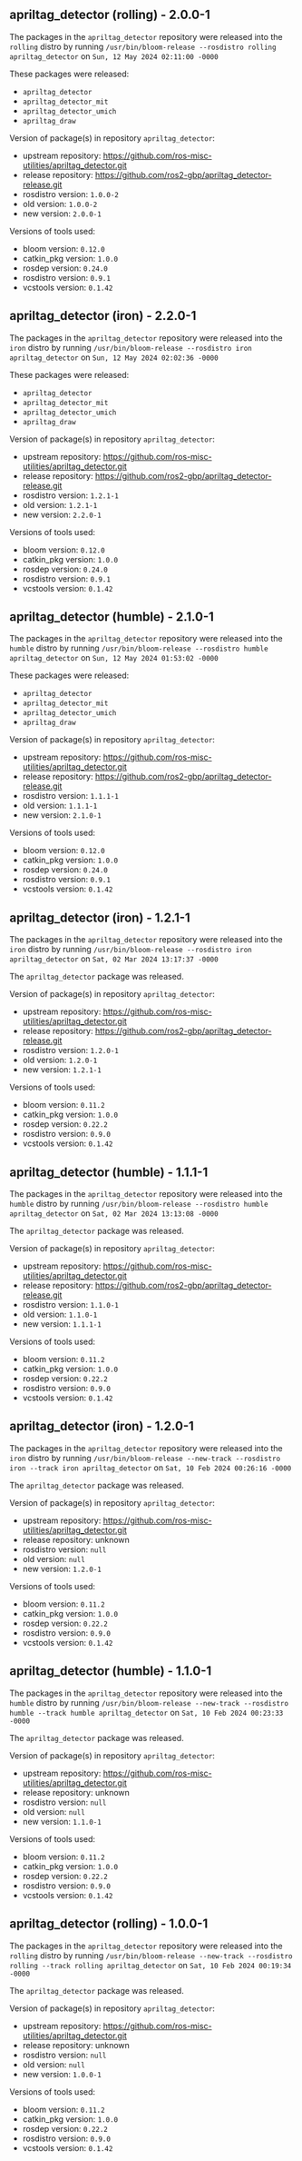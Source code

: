 ## apriltag_detector (rolling) - 2.0.0-1

The packages in the `apriltag_detector` repository were released into the `rolling` distro by running `/usr/bin/bloom-release --rosdistro rolling apriltag_detector` on `Sun, 12 May 2024 02:11:00 -0000`

These packages were released:
- `apriltag_detector`
- `apriltag_detector_mit`
- `apriltag_detector_umich`
- `apriltag_draw`

Version of package(s) in repository `apriltag_detector`:

- upstream repository: https://github.com/ros-misc-utilities/apriltag_detector.git
- release repository: https://github.com/ros2-gbp/apriltag_detector-release.git
- rosdistro version: `1.0.0-2`
- old version: `1.0.0-2`
- new version: `2.0.0-1`

Versions of tools used:

- bloom version: `0.12.0`
- catkin_pkg version: `1.0.0`
- rosdep version: `0.24.0`
- rosdistro version: `0.9.1`
- vcstools version: `0.1.42`


## apriltag_detector (iron) - 2.2.0-1

The packages in the `apriltag_detector` repository were released into the `iron` distro by running `/usr/bin/bloom-release --rosdistro iron apriltag_detector` on `Sun, 12 May 2024 02:02:36 -0000`

These packages were released:
- `apriltag_detector`
- `apriltag_detector_mit`
- `apriltag_detector_umich`
- `apriltag_draw`

Version of package(s) in repository `apriltag_detector`:

- upstream repository: https://github.com/ros-misc-utilities/apriltag_detector.git
- release repository: https://github.com/ros2-gbp/apriltag_detector-release.git
- rosdistro version: `1.2.1-1`
- old version: `1.2.1-1`
- new version: `2.2.0-1`

Versions of tools used:

- bloom version: `0.12.0`
- catkin_pkg version: `1.0.0`
- rosdep version: `0.24.0`
- rosdistro version: `0.9.1`
- vcstools version: `0.1.42`


## apriltag_detector (humble) - 2.1.0-1

The packages in the `apriltag_detector` repository were released into the `humble` distro by running `/usr/bin/bloom-release --rosdistro humble apriltag_detector` on `Sun, 12 May 2024 01:53:02 -0000`

These packages were released:
- `apriltag_detector`
- `apriltag_detector_mit`
- `apriltag_detector_umich`
- `apriltag_draw`

Version of package(s) in repository `apriltag_detector`:

- upstream repository: https://github.com/ros-misc-utilities/apriltag_detector.git
- release repository: https://github.com/ros2-gbp/apriltag_detector-release.git
- rosdistro version: `1.1.1-1`
- old version: `1.1.1-1`
- new version: `2.1.0-1`

Versions of tools used:

- bloom version: `0.12.0`
- catkin_pkg version: `1.0.0`
- rosdep version: `0.24.0`
- rosdistro version: `0.9.1`
- vcstools version: `0.1.42`


## apriltag_detector (iron) - 1.2.1-1

The packages in the `apriltag_detector` repository were released into the `iron` distro by running `/usr/bin/bloom-release --rosdistro iron apriltag_detector` on `Sat, 02 Mar 2024 13:17:37 -0000`

The `apriltag_detector` package was released.

Version of package(s) in repository `apriltag_detector`:

- upstream repository: https://github.com/ros-misc-utilities/apriltag_detector.git
- release repository: https://github.com/ros2-gbp/apriltag_detector-release.git
- rosdistro version: `1.2.0-1`
- old version: `1.2.0-1`
- new version: `1.2.1-1`

Versions of tools used:

- bloom version: `0.11.2`
- catkin_pkg version: `1.0.0`
- rosdep version: `0.22.2`
- rosdistro version: `0.9.0`
- vcstools version: `0.1.42`


## apriltag_detector (humble) - 1.1.1-1

The packages in the `apriltag_detector` repository were released into the `humble` distro by running `/usr/bin/bloom-release --rosdistro humble apriltag_detector` on `Sat, 02 Mar 2024 13:13:08 -0000`

The `apriltag_detector` package was released.

Version of package(s) in repository `apriltag_detector`:

- upstream repository: https://github.com/ros-misc-utilities/apriltag_detector.git
- release repository: https://github.com/ros2-gbp/apriltag_detector-release.git
- rosdistro version: `1.1.0-1`
- old version: `1.1.0-1`
- new version: `1.1.1-1`

Versions of tools used:

- bloom version: `0.11.2`
- catkin_pkg version: `1.0.0`
- rosdep version: `0.22.2`
- rosdistro version: `0.9.0`
- vcstools version: `0.1.42`


## apriltag_detector (iron) - 1.2.0-1

The packages in the `apriltag_detector` repository were released into the `iron` distro by running `/usr/bin/bloom-release --new-track --rosdistro iron --track iron apriltag_detector` on `Sat, 10 Feb 2024 00:26:16 -0000`

The `apriltag_detector` package was released.

Version of package(s) in repository `apriltag_detector`:

- upstream repository: https://github.com/ros-misc-utilities/apriltag_detector.git
- release repository: unknown
- rosdistro version: `null`
- old version: `null`
- new version: `1.2.0-1`

Versions of tools used:

- bloom version: `0.11.2`
- catkin_pkg version: `1.0.0`
- rosdep version: `0.22.2`
- rosdistro version: `0.9.0`
- vcstools version: `0.1.42`


## apriltag_detector (humble) - 1.1.0-1

The packages in the `apriltag_detector` repository were released into the `humble` distro by running `/usr/bin/bloom-release --new-track --rosdistro humble --track humble apriltag_detector` on `Sat, 10 Feb 2024 00:23:33 -0000`

The `apriltag_detector` package was released.

Version of package(s) in repository `apriltag_detector`:

- upstream repository: https://github.com/ros-misc-utilities/apriltag_detector.git
- release repository: unknown
- rosdistro version: `null`
- old version: `null`
- new version: `1.1.0-1`

Versions of tools used:

- bloom version: `0.11.2`
- catkin_pkg version: `1.0.0`
- rosdep version: `0.22.2`
- rosdistro version: `0.9.0`
- vcstools version: `0.1.42`


## apriltag_detector (rolling) - 1.0.0-1

The packages in the `apriltag_detector` repository were released into the `rolling` distro by running `/usr/bin/bloom-release --new-track --rosdistro rolling --track rolling apriltag_detector` on `Sat, 10 Feb 2024 00:19:34 -0000`

The `apriltag_detector` package was released.

Version of package(s) in repository `apriltag_detector`:

- upstream repository: https://github.com/ros-misc-utilities/apriltag_detector.git
- release repository: unknown
- rosdistro version: `null`
- old version: `null`
- new version: `1.0.0-1`

Versions of tools used:

- bloom version: `0.11.2`
- catkin_pkg version: `1.0.0`
- rosdep version: `0.22.2`
- rosdistro version: `0.9.0`
- vcstools version: `0.1.42`


